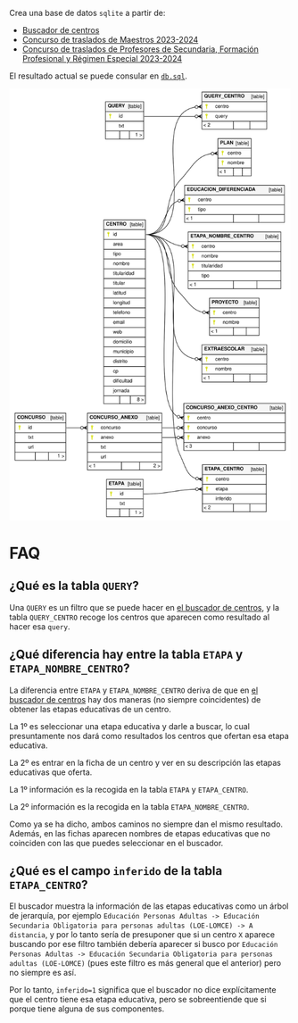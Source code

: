 Crea una base de datos `sqlite` a partir de:

* [Buscador de centros](https://gestiona.comunidad.madrid/wpad_pub/run/j/BusquedaAvanzada.icm)
* [Concurso de traslados de Maestros 2023-2024](https://www.comunidad.madrid/servicios/educacion/concurso-traslados-maestros)
* [Concurso de traslados de Profesores de Secundaria, Formación Profesional y Régimen Especial 2023-2024](https://www.comunidad.madrid/servicios/educacion/concurso-traslados-profesores-secundaria-formacion-profesional-regimen-especial)

El resultado actual se puede consular en [`db.sql`](out/db.sql).

![diagrama](out/db.svg)

# FAQ

## ¿Qué es la tabla `QUERY`?

Una `QUERY` es un filtro que se puede hacer en [el buscador de centros](https://gestiona.comunidad.madrid/wpad_pub/run/j/BusquedaAvanzada.icm), y la tabla `QUERY_CENTRO` recoge los centros que aparecen como resultado al hacer esa `query`.

## ¿Qué diferencia hay entre la tabla `ETAPA` y `ETAPA_NOMBRE_CENTRO`?

La diferencia entre `ETAPA` y `ETAPA_NOMBRE_CENTRO` deriva de que en [el buscador de centros](https://gestiona.comunidad.madrid/wpad_pub/run/j/BusquedaAvanzada.icm) hay dos maneras (no siempre coincidentes) de obtener las etapas educativas de un centro.

La 1º es seleccionar una etapa educativa y darle a buscar, lo cual presuntamente nos dará como resultados los centros que ofertan esa etapa educativa.

La 2º es entrar en la ficha de un centro y ver en su descripción las etapas educativas que oferta.

La 1º información es la recogida en la tabla `ETAPA` y `ETAPA_CENTRO`.

La 2º información es la recogida en la tabla `ETAPA_NOMBRE_CENTRO`.

Como ya se ha dicho, ambos caminos no siempre dan el mismo resultado. Además, en las fichas aparecen nombres de etapas educativas que no coinciden con las que puedes seleccionar en el buscador.

## ¿Qué es el campo `inferido` de la tabla `ETAPA_CENTRO`?

El buscador muestra la información de las etapas educativas como un árbol de jerarquía, por ejemplo `Educación Personas Adultas -> Educación Secundaria Obligatoria para personas adultas (LOE-LOMCE) -> A distancia`, y por lo tanto sería de presuponer que si un centro `X` aparece buscando por ese filtro también debería aparecer si busco por `Educación Personas Adultas -> Educación Secundaria Obligatoria para personas adultas (LOE-LOMCE)` (pues este filtro es más general que el anterior) pero no siempre es así.

Por lo tanto, `inferido=1` significa que el buscador no dice explícitamente que el centro tiene esa etapa educativa, pero se sobreentiende que si porque tiene alguna de sus componentes.